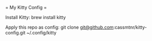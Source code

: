 = My Kitty Config =

Install Kitty:
brew install kitty

Apply this repo as config:
git clone git@github.com:cassmtnr/kitty-config.git ~/.config/kitty
